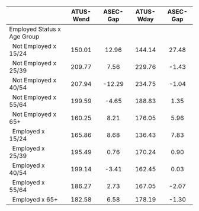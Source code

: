 
|                      |    ATUS-Wend |     ASEC-Gap |    ATUS-Wday |     ASEC-Gap |
| -------------------- | :----------: | :----------: | :----------: | :----------: |
| Employed Status x Age Group |              |              |              |              |
| &nbsp;&nbsp;Not Employed x 15/24 |       150.01 |        12.96 |       144.14 |        27.48 |
| &nbsp;&nbsp;Not Employed x 25/39 |       209.77 |         7.56 |       229.76 |        -1.43 |
| &nbsp;&nbsp;Not Employed x 40/54 |       207.94 |       -12.29 |       234.75 |        -1.04 |
| &nbsp;&nbsp;Not Employed x 55/64 |       199.59 |        -4.65 |       188.83 |         1.35 |
| &nbsp;&nbsp;Not Employed x 65+ |       160.25 |         8.21 |       176.05 |         5.96 |
| &nbsp;&nbsp;Employed x 15/24 |       165.86 |         8.68 |       136.43 |         7.83 |
| &nbsp;&nbsp;Employed x 25/39 |       195.49 |         0.76 |       170.24 |         0.90 |
| &nbsp;&nbsp;Employed x 40/54 |       199.14 |        -3.41 |       162.45 |         0.03 |
| &nbsp;&nbsp;Employed x 55/64 |       186.27 |         2.73 |       167.05 |        -2.07 |
| &nbsp;&nbsp;Employed x 65+ |       182.58 |         6.58 |       178.19 |        -1.30 |

